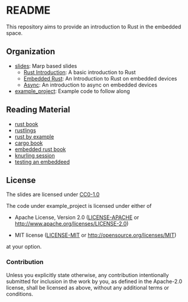 # README

This repository aims to provide an introduction to Rust in the embedded space.

## Organization

- [slides](./slides/): Marp based slides
  - [Rust Introduction](./slides/rust_intro.md): A basic introduction to Rust
  - [Embedded Rust](./slides/embeded_rust_intro.md): An Introduction to Rust on embedded devices
  - [Async](./slides/async_rust.md): An introduction to async on embedded devices
- [example_project](./example_project/README.md): Example code to follow along

## Reading Material

- [rust book](https://doc.rust-lang.org/book/)
- [rustlings](https://github.com/rust-lang/rustlings)
- [rust by example](https://doc.rust-lang.org/rust-by-example/)
- [cargo book](https://doc.rust-lang.org/cargo/index.html)
- [embedded rust book](https://docs.rust-embedded.org/book/)
- [knurling session](https://session20q4.ferrous-systems.com/introduction)
- [testing an embeddeed](https://ferrous-systems.com/blog/test-embedded-app/)

## License

The slides are licensed under [CC0-1.0](./LICENSE-CC0)

The code under example_project is licensed under either of

- Apache License, Version 2.0 ([LICENSE-APACHE](./example_project/LICENSE-APACHE) or
  <http://www.apache.org/licenses/LICENSE-2.0>)

- MIT license ([LICENSE-MIT](./example_project/LICENSE-MIT) or <http://opensource.org/licenses/MIT>)

at your option.

### Contribution

Unless you explicitly state otherwise, any contribution intentionally submitted
for inclusion in the work by you, as defined in the Apache-2.0 license, shall be
licensed as above, without any additional terms or conditions.
